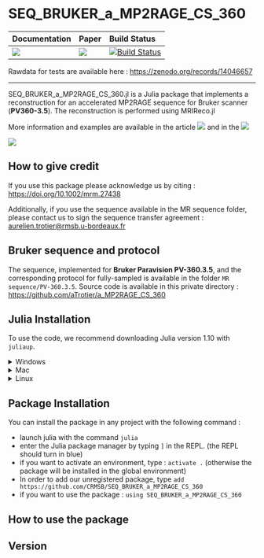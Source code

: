 # SEQ_BRUKER_a_MP2RAGE_CS_360

| **Documentation**         | **Paper**                   | **Build Status** |
|:------------------------- |:--------------------------- | :--------------------------- |
| [![][docs-img]][docs-url] | [![][paper-img]][paper-url] | [![Build Status](https://github.com/CRMSB/SEQ_BRUKER_a_MP2RAGE_CS_360/actions/workflows/CI.yml/badge.svg?branch=main)](https://github.com/CRMSB/SEQ_BRUKER_a_MP2RAGE_CS_360/actions/workflows/CI.yml?query=branch%3Amain) |



Rawdata for tests are available here : https://zenodo.org/records/14046657




---





SEQ_BRUKER_a_MP2RAGE_CS_360.jl is a Julia package that implements a reconstruction for an accelerated MP2RAGE sequence for Bruker scanner (**PV360-3.5**). 
The reconstruction is performed using MRIReco.jl 

More information and examples are available in the article [![][paper-img]][paper-url] and in the  [![][docs-img]][docs-url]

![](./docs/src/img/fig_explain.png)

## How to give credit

If you use this package please acknowledge us by citing : https://doi.org/10.1002/mrm.27438

Additionally, if you use the sequence available in the MR sequence folder, please contact us to sign the sequence transfer agreement : aurelien.trotier@rmsb.u-bordeaux.fr

## Bruker sequence and protocol

The sequence, implemented for **Bruker Paravision PV-360.3.5**, and the corresponding protocol for fully-sampled  is available in the folder  `MR sequence/PV-360.3.5`. Source code is available in this private directory : https://github.com/aTrotier/a_MP2RAGE_CS_360

## Julia Installation

To use the code, we recommend downloading Julia version 1.10 with `juliaup`.

<details>
<summary>Windows</summary>

#### 1. Install juliaup
```
winget install julia -s msstore
```
#### 2. Add Julia 1.10.4
```
juliaup add 1.10.4
```
#### 3. Make 1.10.4 default
```
juliaup default 1.10.4
```

<!---#### Alternative
Alternatively you can download [this installer](https://julialang-s3.julialang.org/bin/winnt/x64/1.7/julia-1.9.3-win64.exe).--->

</details>


<details>
<summary>Mac</summary>

#### 1. Install juliaup
```
curl -fsSL https://install.julialang.org | sh
```
You may need to run `source ~/.bashrc` or `source ~/.bash_profile` or `source ~/.zshrc` if `juliaup` is not found after installation.

Alternatively, if `brew` is available on the system you can install juliaup with
```
brew install juliaup
```
#### 2. Add Julia 1.10.4
```
juliaup add 1.10.4
```
#### 3. Make 1.10.4 default
```
juliaup default 1.10.4
```

<!---#### Alternative
Alternatively you can download [this installer](https://julialang-s3.julialang.org/bin/mac/x64/1.7/julia-1.9.3-mac64.dmg)--->

</details>

<details>
<summary>Linux</summary>

#### 1. Install juliaup

```
curl -fsSL https://install.julialang.org | sh
```
You may need to run `source ~/.bashrc` or `source ~/.bash_profile` or `source ~/.zshrc` if `juliaup` is not found after installation.

Alternatively, use the AUR if you are on Arch Linux or `zypper` if you are on openSUSE Tumbleweed.
#### 2. Add Julia 1.10.4
```
juliaup add 1.10.4
```
#### 3. Make 1.10.4 default
```
juliaup default 1.10.4
```
</details>

## Package Installation

You can install the package in any project with the following command :

- launch julia with the command `julia`
- enter the Julia package manager by typing `]` in the REPL. (the REPL should turn in blue)
- if you want to activate an environment, type : `activate .` (otherwise the package will be installed in the global environment)
- In order to add our unregistered package, type `add https://github.com/CRMSB/SEQ_BRUKER_a_MP2RAGE_CS_360`
- if you want to use the package : `using SEQ_BRUKER_a_MP2RAGE_CS_360`

## How to use the package


## Version


[docs-img]: https://img.shields.io/badge/docs-latest%20release-blue.svg
[docs-url]: https://crmsb.github.io/SEQ_BRUKER_a_MP2RAGE_CS_360/dev/

[paper-img]: https://img.shields.io/badge/doi-10.1002/mrm.27438-blue.svg
[paper-url]: https://doi.org/10.1002/mrm.27438